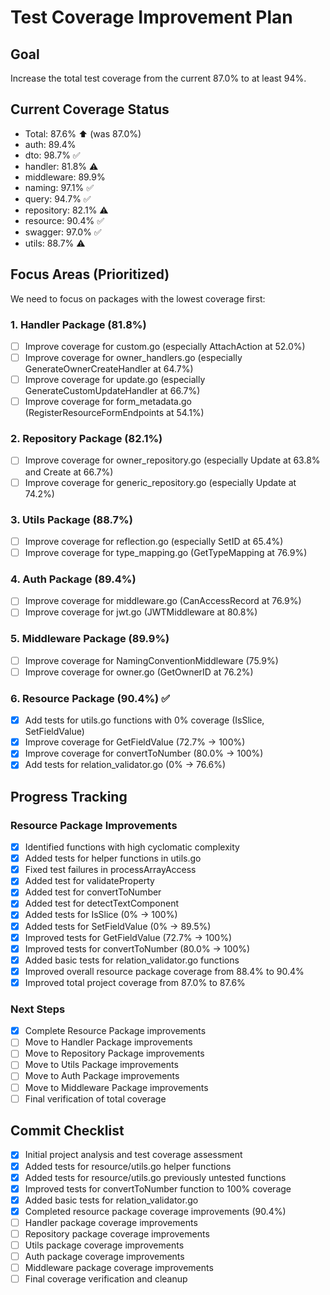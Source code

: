 # Test Coverage Improvement Plan

## Goal
Increase the total test coverage from the current 87.0% to at least 94%.

## Current Coverage Status
- Total: 87.6% ⬆️ (was 87.0%)
- auth: 89.4%
- dto: 98.7% ✅
- handler: 81.8% ⚠️
- middleware: 89.9%
- naming: 97.1% ✅
- query: 94.7% ✅
- repository: 82.1% ⚠️
- resource: 90.4% ✅
- swagger: 97.0% ✅
- utils: 88.7% ⚠️

## Focus Areas (Prioritized)
We need to focus on packages with the lowest coverage first:

### 1. Handler Package (81.8%)
- [ ] Improve coverage for custom.go (especially AttachAction at 52.0%)
- [ ] Improve coverage for owner_handlers.go (especially GenerateOwnerCreateHandler at 64.7%)
- [ ] Improve coverage for update.go (especially GenerateCustomUpdateHandler at 66.7%)
- [ ] Improve coverage for form_metadata.go (RegisterResourceFormEndpoints at 54.1%)

### 2. Repository Package (82.1%)
- [ ] Improve coverage for owner_repository.go (especially Update at 63.8% and Create at 66.7%)
- [ ] Improve coverage for generic_repository.go (especially Update at 74.2%)

### 3. Utils Package (88.7%)
- [ ] Improve coverage for reflection.go (especially SetID at 65.4%)
- [ ] Improve coverage for type_mapping.go (GetTypeMapping at 76.9%)

### 4. Auth Package (89.4%)
- [ ] Improve coverage for middleware.go (CanAccessRecord at 76.9%)
- [ ] Improve coverage for jwt.go (JWTMiddleware at 80.8%)

### 5. Middleware Package (89.9%)
- [ ] Improve coverage for NamingConventionMiddleware (75.9%)
- [ ] Improve coverage for owner.go (GetOwnerID at 76.2%)

### 6. Resource Package (90.4%) ✅
- [x] Add tests for utils.go functions with 0% coverage (IsSlice, SetFieldValue)
- [x] Improve coverage for GetFieldValue (72.7% -> 100%)
- [x] Improve coverage for convertToNumber (80.0% -> 100%)
- [x] Add tests for relation_validator.go (0% -> 76.6%)

## Progress Tracking

### Resource Package Improvements
- [x] Identified functions with high cyclomatic complexity
- [x] Added tests for helper functions in utils.go
- [x] Fixed test failures in processArrayAccess
- [x] Added test for validateProperty
- [x] Added test for convertToNumber
- [x] Added test for detectTextComponent
- [x] Added tests for IsSlice (0% -> 100%)
- [x] Added tests for SetFieldValue (0% -> 89.5%)
- [x] Improved tests for GetFieldValue (72.7% -> 100%)
- [x] Improved tests for convertToNumber (80.0% -> 100%)
- [x] Added basic tests for relation_validator.go functions
- [x] Improved overall resource package coverage from 88.4% to 90.4%
- [x] Improved total project coverage from 87.0% to 87.6%

### Next Steps
- [x] Complete Resource Package improvements
- [ ] Move to Handler Package improvements
- [ ] Move to Repository Package improvements
- [ ] Move to Utils Package improvements
- [ ] Move to Auth Package improvements
- [ ] Move to Middleware Package improvements
- [ ] Final verification of total coverage

## Commit Checklist
- [x] Initial project analysis and test coverage assessment
- [x] Added tests for resource/utils.go helper functions
- [x] Added tests for resource/utils.go previously untested functions
- [x] Improved tests for convertToNumber function to 100% coverage
- [x] Added basic tests for relation_validator.go
- [x] Completed resource package coverage improvements (90.4%)
- [ ] Handler package coverage improvements
- [ ] Repository package coverage improvements
- [ ] Utils package coverage improvements
- [ ] Auth package coverage improvements
- [ ] Middleware package coverage improvements
- [ ] Final coverage verification and cleanup 